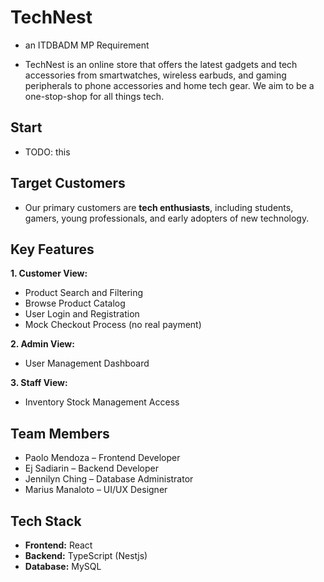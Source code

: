 # TechNest

- an ITDBADM MP Requirement
* TechNest is an online store that offers the latest gadgets and tech accessories from smartwatches, wireless earbuds, and gaming peripherals to phone accessories and home tech gear. We aim to be a one-stop-shop for all things tech.


## Start

- TODO: this


## **Target Customers**

* Our primary customers are **tech enthusiasts**, including students, gamers, young professionals, and early adopters of new technology.

## **Key Features**

**1. Customer View:**

* Product Search and Filtering  
* Browse Product Catalog  
* User Login and Registration  
* Mock Checkout Process (no real payment)

**2. Admin View:**

* User Management Dashboard

**3. Staff View:**

* Inventory Stock Management Access

## **Team Members**

* Paolo Mendoza – Frontend Developer  
* Ej Sadiarin – Backend Developer  
* Jennilyn Ching – Database Administrator  
* Marius Manaloto – UI/UX Designer

## **Tech Stack**

* **Frontend:** React  
* **Backend:** TypeScript (Nestjs)
* **Database:** MySQL
